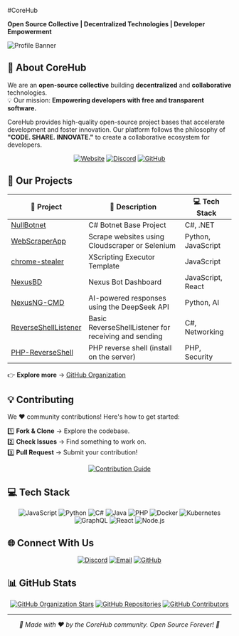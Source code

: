 #CoreHub

**Open Source Collective | Decentralized Technologies | Developer Empowerment**

![Profile Banner](https://img.shields.io/badge/CoreHub-Innovation-8A2BE2)

## 🌟 About CoreHub

We are an **open-source collective** building **decentralized** and **collaborative** technologies.  
💡 Our mission: **Empowering developers with free and transparent software.**

CoreHub provides high-quality open-source project bases that accelerate development and foster innovation. Our platform follows the philosophy of **"CODE. SHARE. INNOVATE."** to create a collaborative ecosystem for developers.

<div align="center">
  
[![Website](https://img.shields.io/badge/Visit-CoreHub.lol-8A2BE2?style=for-the-badge&logo=globe)](https://corehub.lol)
[![Discord](https://img.shields.io/badge/Discord-Join_Community-5865F2?style=for-the-badge&logo=discord)](https://discord.gg/qTARBRGNhH)
[![GitHub](https://img.shields.io/badge/GitHub-Organization-181717?style=for-the-badge&logo=github)](https://github.com/CoreHub-lol)
  
</div>

## 🚀 Our Projects

| 🔗 Project | 🌟 Description | 💻 Tech Stack |
|---------|--------------|-------------|
| [NullBotnet](https://github.com/CoreHub-lol/NullBotnet) | C# Botnet Base Project | C#, .NET |
| [WebScraperApp](https://github.com/CoreHub-lol/website-scrapper) | Scrape websites using Cloudscraper or Selenium | Python, JavaScript |
| [chrome-stealer](https://github.com/CoreHub-lol/chrome-stealer) | XScripting Executor Template | JavaScript |
| [NexusBD](https://github.com/CoreHub-lol/NexusBD) | Nexus Bot Dashboard | JavaScript, React |
| [NexusNG-CMD](https://github.com/CoreHub-lol/NexusNG-CMD) | AI-powered responses using the DeepSeek API | Python, AI |
| [ReverseShellListener](https://github.com/CoreHub-lol/ReverseShellListener) | Basic ReverseShellListener for receiving and sending | C#, Networking |
| [PHP-ReverseShell](https://github.com/CoreHub-lol/PHP-ReverseShell) | PHP reverse shell (install on the server) | PHP, Security |

👉 **Explore more** → [GitHub Organization](https://github.com/CoreHub-lol)

## 💡 Contributing

We ❤️ community contributions! Here's how to get started:  

1️⃣ **Fork & Clone** → Explore the codebase.  
2️⃣ **Check Issues** → Find something to work on.  
3️⃣ **Pull Request** → Submit your contribution!  

<div align="center">
  
[![Contribution Guide](https://img.shields.io/badge/Read-Contribution_Guide-blue?style=for-the-badge&logo=bookstack)](https://github.com/CoreHub-lol/.github/blob/main/CONTRIBUTING.md)
  
</div>

## 💻 Tech Stack

<div align="center">
  
![JavaScript](https://img.shields.io/badge/-JavaScript-F7DF1E?style=flat-square&logo=javascript&logoColor=black)
![Python](https://img.shields.io/badge/-Python-3776AB?style=flat-square&logo=python&logoColor=white)
![C#](https://img.shields.io/badge/-C%23-239120?style=flat-square&logo=c-sharp&logoColor=white)
![Java](https://img.shields.io/badge/-Java-007396?style=flat-square&logo=java&logoColor=white)
![PHP](https://img.shields.io/badge/-PHP-777BB4?style=flat-square&logo=php&logoColor=white)
![Docker](https://img.shields.io/badge/-Docker-2496ED?style=flat-square&logo=docker&logoColor=white)
![Kubernetes](https://img.shields.io/badge/-Kubernetes-326CE5?style=flat-square&logo=kubernetes&logoColor=white)
![GraphQL](https://img.shields.io/badge/-GraphQL-E10098?style=flat-square&logo=graphql&logoColor=white)
![React](https://img.shields.io/badge/-React-61DAFB?style=flat-square&logo=react&logoColor=black)
![Node.js](https://img.shields.io/badge/-Node.js-339933?style=flat-square&logo=node.js&logoColor=white)
  
</div>

## 🌐 Connect With Us

<div align="center">
  
[![Discord](https://img.shields.io/badge/Discord-Join_the_Chat-5865F2?style=for-the-badge&logo=discord)](https://discord.gg/qTARBRGNhH)
[![Email](https://img.shields.io/badge/Email-contact@corehub.lol-D14836?style=for-the-badge&logo=gmail&logoColor=white)](mailto:contact@corehub.lol)
[![GitHub](https://img.shields.io/badge/GitHub-Follow_Us-181717?style=for-the-badge&logo=github)](https://github.com/CoreHub-lol)
  
</div>

## 📊 GitHub Stats

<div align="center">
  
[![GitHub Organization Stars](https://img.shields.io/github/stars/CoreHub-lol?style=for-the-badge&label=Organization%20Stars&logo=github)](https://github.com/CoreHub-lol)
[![GitHub Repositories](https://img.shields.io/badge/Repositories-7+-blue?style=for-the-badge&logo=github)](https://github.com/orgs/CoreHub-lol/repositories)
[![GitHub Contributors](https://img.shields.io/badge/Contributors-Growing_Community-success?style=for-the-badge&logo=github)](https://github.com/CoreHub-lol)
  
</div>

---

<div align="center">
  <i>🚀 Made with ❤️ by the CoreHub community. Open Source Forever! 🚀</i>
</div>
